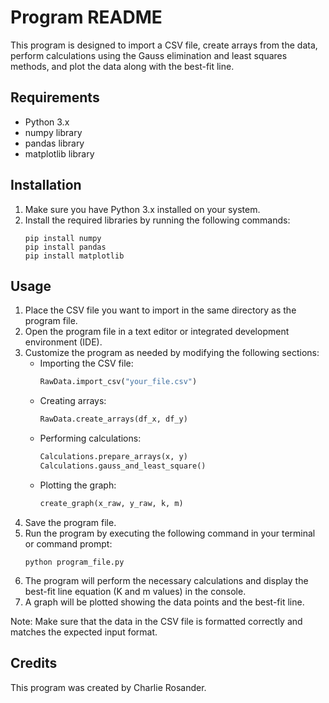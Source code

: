 # Program README

This program is designed to import a CSV file, create arrays from the data, perform calculations using the Gauss elimination and least squares methods, and plot the data along with the best-fit line.

## Requirements
- Python 3.x
- numpy library
- pandas library
- matplotlib library

## Installation
1. Make sure you have Python 3.x installed on your system.
2. Install the required libraries by running the following commands:
   ```
   pip install numpy
   pip install pandas
   pip install matplotlib
   ```

## Usage
1. Place the CSV file you want to import in the same directory as the program file.
2. Open the program file in a text editor or integrated development environment (IDE).
3. Customize the program as needed by modifying the following sections:
   - Importing the CSV file:
     ```python
     RawData.import_csv("your_file.csv")
     ```
   - Creating arrays:
     ```python
     RawData.create_arrays(df_x, df_y)
     ```
   - Performing calculations:
     ```python
     Calculations.prepare_arrays(x, y)
     Calculations.gauss_and_least_square()
     ```
   - Plotting the graph:
     ```python
     create_graph(x_raw, y_raw, k, m)
     ```
4. Save the program file.
5. Run the program by executing the following command in your terminal or command prompt:
   ```
   python program_file.py
   ```
6. The program will perform the necessary calculations and display the best-fit line equation (K and m values) in the console.
7. A graph will be plotted showing the data points and the best-fit line.

Note: Make sure that the data in the CSV file is formatted correctly and matches the expected input format.

## Credits
This program was created by Charlie Rosander.